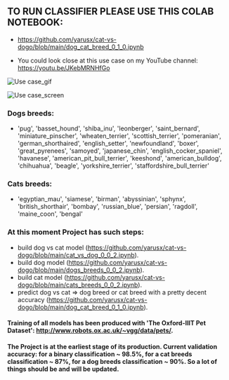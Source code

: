 ## TO RUN CLASSIFIER PLEASE USE THIS COLAB NOTEBOOK:

  * https://github.com/yarusx/cat-vs-dogo/blob/main/dog_cat_breed_0_1_0.ipynb

  * You could look close at this use case on my YouTube channel: https://youtu.be/JKebMRNHfGo

![Use case_gif](https://github.com/yarusx/cat-vs-dogo/blob/main/usecase.gif)

![Use case_screen](https://github.com/yarusx/cat-vs-dogo/raw/main/dvc_usecase.png)

### Dogs breeds:
 * 'pug', 'basset_hound', 'shiba_inu', 'leonberger', 'saint_bernard', 'miniature_pinscher', 'wheaten_terrier', 'scottish_terrier', 'pomeranian', 'german_shorthaired', 'english_setter', 'newfoundland', 'boxer', 'great_pyrenees', 'samoyed', 'japanese_chin', 'english_cocker_spaniel', 'havanese', 'american_pit_bull_terrier', 'keeshond', 'american_bulldog', 'chihuahua', 'beagle', 'yorkshire_terrier', 'staffordshire_bull_terrier'

### Cats breeds:
 * 'egyptian_mau', 'siamese', 'birman', 'abyssinian', 'sphynx', 'british_shorthair', 'bombay', 'russian_blue', 'persian', 'ragdoll', 'maine_coon', 'bengal'

### At this moment Project has such steps:
  * build dog vs cat model (https://github.com/yarusx/cat-vs-dogo/blob/main/cat_vs_dog_0_0_2.ipynb).
  * build dog model (https://github.com/yarusx/cat-vs-dogo/blob/main/dogs_breeds_0_0_2.ipynb).
  * build cat model (https://github.com/yarusx/cat-vs-dogo/blob/main/cats_breeds_0_0_2.ipynb).
  * predict dog vs cat => dog breed or cat breed with a pretty decent accuracy (https://github.com/yarusx/cat-vs-dogo/blob/main/dog_cat_breed_0_1_0.ipynb).

#### Training of all models has been produced with 'The Oxford-IIIT Pet Dataset': http://www.robots.ox.ac.uk/~vgg/data/pets/.

#### The Project is at the earliest stage of its production. Current validation accuracy: for a binary classification ~ 98.5%, for a cat breeds classification ~ 87%, for a dog breeds classification ~ 90%. So a lot of things should be and will be updated.
